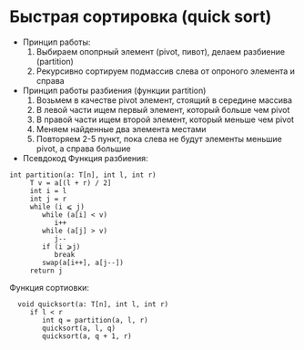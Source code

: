 # Быстрая сортировка (quick sort)
* Принцип работы:
  1. Выбираем опопрный элемент (pivot, пивот), делаем разбиение (partition)
  2. Рекурсивно сортируем подмассив слева от опроного элемента и справа
* Принцип работы разбиения (функции partition)
  1. Возьмем в качестве pivot элемент, стоящий в середине массива
  2. В левой части ищем первый элемент, который больше чем pivot
  3. В правой части ищем второй элемент, который меньше чем pivot
  4. Меняем найденные два элемента местами
  5. Повторяем 2-5 пункт, пока слева не будут элементы меньшие pivot, а справа большие
* Псевдокод
Функция разбиения:
```
int partition(a: T[n], int l, int r)
     T v = a[(l + r) / 2]
     int i = l
     int j = r
     while (i ⩽ j) 
        while (a[i] < v)
           i++
        while (a[j] > v)
           j--
        if (i ⩾j) 
           break
        swap(a[i++], a[j--])
     return j
```  
Функция сортиовки:
```
  void quicksort(a: T[n], int l, int r)
     if l < r
        int q = partition(a, l, r)
        quicksort(a, l, q)
        quicksort(a, q + 1, r)
```
